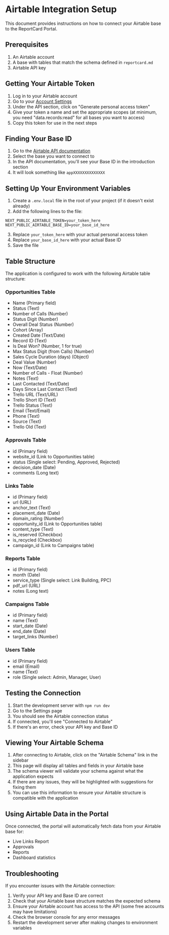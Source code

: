 # Airtable Integration Setup

This document provides instructions on how to connect your Airtable base to the ReportCard Portal.

## Prerequisites

1. An Airtable account
2. A base with tables that match the schema defined in `reportcard.md`
3. Airtable API key

## Getting Your Airtable Token

1. Log in to your Airtable account
2. Go to your [Account Settings](https://airtable.com/account)
3. Under the API section, click on "Generate personal access token"
4. Give your token a name and set the appropriate scopes (at minimum, you need "data.records:read" for all bases you want to access)
5. Copy this token for use in the next steps

## Finding Your Base ID

1. Go to the [Airtable API documentation](https://airtable.com/api)
2. Select the base you want to connect to
3. In the API documentation, you'll see your Base ID in the introduction section
4. It will look something like `appXXXXXXXXXXXXXX`

## Setting Up Your Environment Variables

1. Create a `.env.local` file in the root of your project (if it doesn't exist already)
2. Add the following lines to the file:

```
NEXT_PUBLIC_AIRTABLE_TOKEN=your_token_here
NEXT_PUBLIC_AIRTABLE_BASE_ID=your_base_id_here
```

3. Replace `your_token_here` with your actual personal access token
4. Replace `your_base_id_here` with your actual Base ID
5. Save the file

## Table Structure

The application is configured to work with the following Airtable table structure:

### Opportunities Table
- Name (Primary field)
- Status (Text)
- Number of Calls (Number)
- Status Digit (Number)
- Overall Deal Status (Number)
- Cohort (Array)
- Created Date (Text/Date)
- Record ID (Text)
- Is Deal Won? (Number, 1 for true)
- Max Status Digit (from Calls) (Number)
- Sales Cycle Duration (days) (Object)
- Deal Value (Number)
- Now (Text/Date)
- Number of Calls - Float (Number)
- Notes (Text)
- Last Contacted (Text/Date)
- Days Since Last Contact (Text)
- Trello URL (Text/URL)
- Trello Short ID (Text)
- Trello Status (Text)
- Email (Text/Email)
- Phone (Text)
- Source (Text)
- Trello Old (Text)

### Approvals Table
- id (Primary field)
- website_id (Link to Opportunities table)
- status (Single select: Pending, Approved, Rejected)
- decision_date (Date)
- comments (Long text)

### Links Table
- id (Primary field)
- url (URL)
- anchor_text (Text)
- placement_date (Date)
- domain_rating (Number)
- opportunity_id (Link to Opportunities table)
- content_type (Text)
- is_reserved (Checkbox)
- is_recycled (Checkbox)
- campaign_id (Link to Campaigns table)

### Reports Table
- id (Primary field)
- month (Date)
- service_type (Single select: Link Building, PPC)
- pdf_url (URL)
- notes (Long text)

### Campaigns Table
- id (Primary field)
- name (Text)
- start_date (Date)
- end_date (Date)
- target_links (Number)

### Users Table
- id (Primary field)
- email (Email)
- name (Text)
- role (Single select: Admin, Manager, User)

## Testing the Connection

1. Start the development server with `npm run dev`
2. Go to the Settings page
3. You should see the Airtable connection status
4. If connected, you'll see "Connected to Airtable"
5. If there's an error, check your API key and Base ID

## Viewing Your Airtable Schema

1. After connecting to Airtable, click on the "Airtable Schema" link in the sidebar
2. This page will display all tables and fields in your Airtable base
3. The schema viewer will validate your schema against what the application expects
4. If there are any issues, they will be highlighted with suggestions for fixing them
5. You can use this information to ensure your Airtable structure is compatible with the application

## Using Airtable Data in the Portal

Once connected, the portal will automatically fetch data from your Airtable base for:

- Live Links Report
- Approvals
- Reports
- Dashboard statistics

## Troubleshooting

If you encounter issues with the Airtable connection:

1. Verify your API key and Base ID are correct
2. Check that your Airtable base structure matches the expected schema
3. Ensure your Airtable account has access to the API (some free accounts may have limitations)
4. Check the browser console for any error messages
5. Restart the development server after making changes to environment variables
